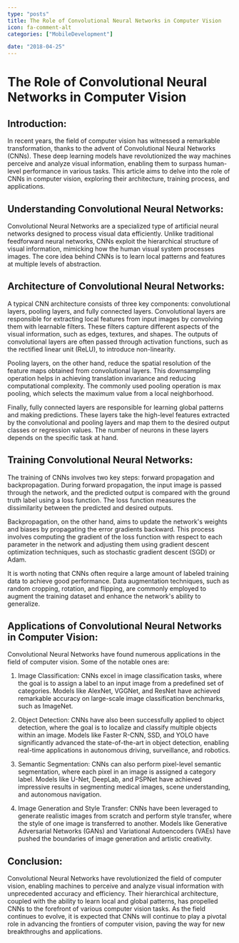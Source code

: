 ```yaml
---
type: "posts"
title: The Role of Convolutional Neural Networks in Computer Vision
icon: fa-comment-alt
categories: ["MobileDevelopment"]

date: "2018-04-25"
---
```




# The Role of Convolutional Neural Networks in Computer Vision

## Introduction:

In recent years, the field of computer vision has witnessed a remarkable transformation, thanks to the advent of Convolutional Neural Networks (CNNs). These deep learning models have revolutionized the way machines perceive and analyze visual information, enabling them to surpass human-level performance in various tasks. This article aims to delve into the role of CNNs in computer vision, exploring their architecture, training process, and applications.

## Understanding Convolutional Neural Networks:

Convolutional Neural Networks are a specialized type of artificial neural networks designed to process visual data efficiently. Unlike traditional feedforward neural networks, CNNs exploit the hierarchical structure of visual information, mimicking how the human visual system processes images. The core idea behind CNNs is to learn local patterns and features at multiple levels of abstraction.

## Architecture of Convolutional Neural Networks:

A typical CNN architecture consists of three key components: convolutional layers, pooling layers, and fully connected layers. Convolutional layers are responsible for extracting local features from input images by convolving them with learnable filters. These filters capture different aspects of the visual information, such as edges, textures, and shapes. The outputs of convolutional layers are often passed through activation functions, such as the rectified linear unit (ReLU), to introduce non-linearity.

Pooling layers, on the other hand, reduce the spatial resolution of the feature maps obtained from convolutional layers. This downsampling operation helps in achieving translation invariance and reducing computational complexity. The commonly used pooling operation is max pooling, which selects the maximum value from a local neighborhood.

Finally, fully connected layers are responsible for learning global patterns and making predictions. These layers take the high-level features extracted by the convolutional and pooling layers and map them to the desired output classes or regression values. The number of neurons in these layers depends on the specific task at hand.

## Training Convolutional Neural Networks:

The training of CNNs involves two key steps: forward propagation and backpropagation. During forward propagation, the input image is passed through the network, and the predicted output is compared with the ground truth label using a loss function. The loss function measures the dissimilarity between the predicted and desired outputs.

Backpropagation, on the other hand, aims to update the network's weights and biases by propagating the error gradients backward. This process involves computing the gradient of the loss function with respect to each parameter in the network and adjusting them using gradient descent optimization techniques, such as stochastic gradient descent (SGD) or Adam.

It is worth noting that CNNs often require a large amount of labeled training data to achieve good performance. Data augmentation techniques, such as random cropping, rotation, and flipping, are commonly employed to augment the training dataset and enhance the network's ability to generalize.

## Applications of Convolutional Neural Networks in Computer Vision:

Convolutional Neural Networks have found numerous applications in the field of computer vision. Some of the notable ones are:

1. Image Classification: CNNs excel in image classification tasks, where the goal is to assign a label to an input image from a predefined set of categories. Models like AlexNet, VGGNet, and ResNet have achieved remarkable accuracy on large-scale image classification benchmarks, such as ImageNet.

2. Object Detection: CNNs have also been successfully applied to object detection, where the goal is to localize and classify multiple objects within an image. Models like Faster R-CNN, SSD, and YOLO have significantly advanced the state-of-the-art in object detection, enabling real-time applications in autonomous driving, surveillance, and robotics.

3. Semantic Segmentation: CNNs can also perform pixel-level semantic segmentation, where each pixel in an image is assigned a category label. Models like U-Net, DeepLab, and PSPNet have achieved impressive results in segmenting medical images, scene understanding, and autonomous navigation.

4. Image Generation and Style Transfer: CNNs have been leveraged to generate realistic images from scratch and perform style transfer, where the style of one image is transferred to another. Models like Generative Adversarial Networks (GANs) and Variational Autoencoders (VAEs) have pushed the boundaries of image generation and artistic creativity.

## Conclusion:

Convolutional Neural Networks have revolutionized the field of computer vision, enabling machines to perceive and analyze visual information with unprecedented accuracy and efficiency. Their hierarchical architecture, coupled with the ability to learn local and global patterns, has propelled CNNs to the forefront of various computer vision tasks. As the field continues to evolve, it is expected that CNNs will continue to play a pivotal role in advancing the frontiers of computer vision, paving the way for new breakthroughs and applications.